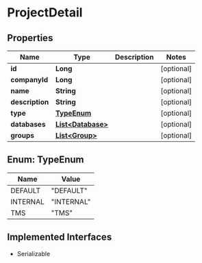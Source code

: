 

# ProjectDetail


## Properties

| Name | Type | Description | Notes |
|------------ | ------------- | ------------- | -------------|
|**id** | **Long** |  |  [optional] |
|**companyId** | **Long** |  |  [optional] |
|**name** | **String** |  |  [optional] |
|**description** | **String** |  |  [optional] |
|**type** | [**TypeEnum**](#TypeEnum) |  |  [optional] |
|**databases** | [**List&lt;Database&gt;**](Database.md) |  |  [optional] |
|**groups** | [**List&lt;Group&gt;**](Group.md) |  |  [optional] |



## Enum: TypeEnum

| Name | Value |
|---- | -----|
| DEFAULT | &quot;DEFAULT&quot; |
| INTERNAL | &quot;INTERNAL&quot; |
| TMS | &quot;TMS&quot; |


## Implemented Interfaces

* Serializable


